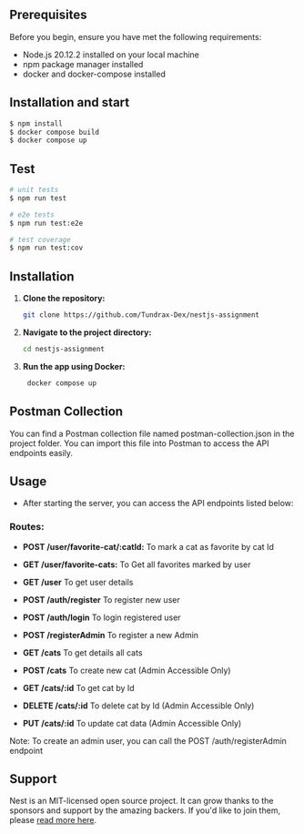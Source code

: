 ## Prerequisites

Before you begin, ensure you have met the following requirements:

- Node.js 20.12.2 installed on your local machine
- npm package manager installed
- docker and docker-compose installed

## Installation and start

```bash
$ npm install
$ docker compose build
$ docker compose up
```

## Test

```bash
# unit tests
$ npm run test

# e2e tests
$ npm run test:e2e

# test coverage
$ npm run test:cov
```

## Installation

1. **Clone the repository:**
   ```bash
   git clone https://github.com/Tundrax-Dex/nestjs-assignment
   ```

2. **Navigate to the project directory:**

   ```bash
   cd nestjs-assignment
   ```

3. **Run the app using Docker:**   
   ```bash
    docker compose up
   ```

## Postman Collection
You can find a Postman collection file named postman-collection.json in the project folder. You can import this file into Postman to access the API endpoints easily.

## Usage

- After starting the server, you can access the API endpoints listed below:

### Routes:

- **POST /user/favorite-cat/:catId:** To mark a cat as favorite by cat Id
- **GET /user/favorite-cats:** To Get all favorites marked by user
- **GET /user** To get user details

- **POST /auth/register** To register new user
- **POST /auth/login** To login registered user
- **POST /registerAdmin** To register a new Admin

- **GET /cats** To get details all cats
- **POST /cats** To create new cat (Admin Accessible Only)
- **GET /cats/:id** To get cat by Id
- **DELETE /cats/:id** To delete cat by Id (Admin Accessible Only)
- **PUT /cats/:id** To update cat data (Admin Accessible Only)

Note: To create an admin user, you can call the POST /auth/registerAdmin endpoint

## Support

Nest is an MIT-licensed open source project. It can grow thanks to the sponsors and support by the amazing backers. If you'd like to join them, please [read more here](https://docs.nestjs.com/support).
